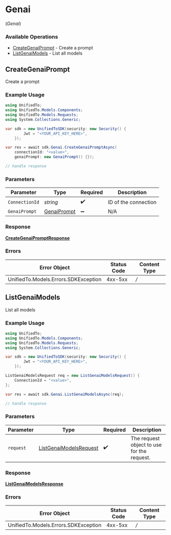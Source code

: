 # Genai
(*Genai*)

### Available Operations

* [CreateGenaiPrompt](#creategenaiprompt) - Create a prompt
* [ListGenaiModels](#listgenaimodels) - List all models

## CreateGenaiPrompt

Create a prompt

### Example Usage

```csharp
using UnifiedTo;
using UnifiedTo.Models.Components;
using UnifiedTo.Models.Requests;
using System.Collections.Generic;

var sdk = new UnifiedToSDK(security: new Security() {
        Jwt = "<YOUR_API_KEY_HERE>",
    });

var res = await sdk.Genai.CreateGenaiPromptAsync(
    connectionId: "<value>",
    genaiPrompt: new GenaiPrompt() {});

// handle response
```

### Parameters

| Parameter                                             | Type                                                  | Required                                              | Description                                           |
| ----------------------------------------------------- | ----------------------------------------------------- | ----------------------------------------------------- | ----------------------------------------------------- |
| `ConnectionId`                                        | *string*                                              | :heavy_check_mark:                                    | ID of the connection                                  |
| `GenaiPrompt`                                         | [GenaiPrompt](../../Models/Components/GenaiPrompt.md) | :heavy_minus_sign:                                    | N/A                                                   |


### Response

**[CreateGenaiPromptResponse](../../Models/Requests/CreateGenaiPromptResponse.md)**
### Errors

| Error Object                         | Status Code                          | Content Type                         |
| ------------------------------------ | ------------------------------------ | ------------------------------------ |
| UnifiedTo.Models.Errors.SDKException | 4xx-5xx                              | */*                                  |

## ListGenaiModels

List all models

### Example Usage

```csharp
using UnifiedTo;
using UnifiedTo.Models.Components;
using UnifiedTo.Models.Requests;
using System.Collections.Generic;

var sdk = new UnifiedToSDK(security: new Security() {
        Jwt = "<YOUR_API_KEY_HERE>",
    });

ListGenaiModelsRequest req = new ListGenaiModelsRequest() {
    ConnectionId = "<value>",
};

var res = await sdk.Genai.ListGenaiModelsAsync(req);

// handle response
```

### Parameters

| Parameter                                                                 | Type                                                                      | Required                                                                  | Description                                                               |
| ------------------------------------------------------------------------- | ------------------------------------------------------------------------- | ------------------------------------------------------------------------- | ------------------------------------------------------------------------- |
| `request`                                                                 | [ListGenaiModelsRequest](../../Models/Requests/ListGenaiModelsRequest.md) | :heavy_check_mark:                                                        | The request object to use for the request.                                |


### Response

**[ListGenaiModelsResponse](../../Models/Requests/ListGenaiModelsResponse.md)**
### Errors

| Error Object                         | Status Code                          | Content Type                         |
| ------------------------------------ | ------------------------------------ | ------------------------------------ |
| UnifiedTo.Models.Errors.SDKException | 4xx-5xx                              | */*                                  |
